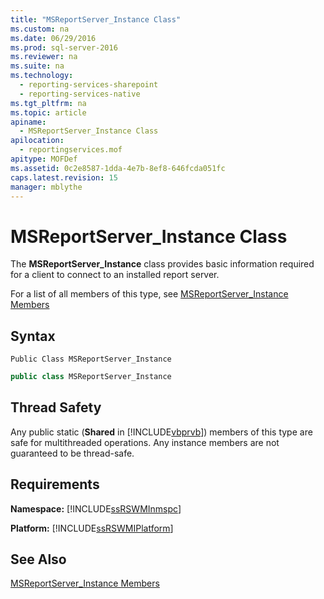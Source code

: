 ```yaml
---
title: "MSReportServer_Instance Class"
ms.custom: na
ms.date: 06/29/2016
ms.prod: sql-server-2016
ms.reviewer: na
ms.suite: na
ms.technology: 
  - reporting-services-sharepoint
  - reporting-services-native
ms.tgt_pltfrm: na
ms.topic: article
apiname: 
  - MSReportServer_Instance Class
apilocation: 
  - reportingservices.mof
apitype: MOFDef
ms.assetid: 0c2e8587-1dda-4e7b-8ef8-646fcda051fc
caps.latest.revision: 15
manager: mblythe
---
```

# MSReportServer_Instance Class
The **MSReportServer_Instance** class provides basic information required for a client to connect to an installed report server.  
  
 For a list of all members of this type, see [MSReportServer_Instance Members](../../Topics/TopicNameNotContainA/MSReportServer_Instance-Members.md)  
  
## Syntax  
  
```vb#  
Public Class MSReportServer_Instance  
```  
  
```c#  
public class MSReportServer_Instance  
```  
  
## Thread Safety  
 Any public static (**Shared** in [!INCLUDE[vbprvb](../../Topics/TopicNameContainA/tokens/vbprvb_md.md)]) members of this type are safe for multithreaded operations. Any instance members are not guaranteed to be thread-safe.  
  
## Requirements  
 **Namespace:** [!INCLUDE[ssRSWMInmspc](../../Topics/TopicNameNotContainA/tokens/ssRSWMInmspc_md.md)]  
  
 **Platform:** [!INCLUDE[ssRSWMIPlatform](../../Topics/TopicNameNotContainA/tokens/ssRSWMIPlatform_md.md)]  
  
## See Also  
 [MSReportServer_Instance Members](../../Topics/TopicNameNotContainA/MSReportServer_Instance-Members.md)